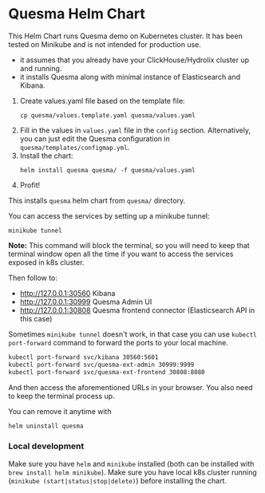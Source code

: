 Quesma Helm Chart
=================

This Helm Chart runs Quesma demo on Kubernetes cluster. It has been tested on Minikube and is not intended for production use. 
* it assumes that you already have your ClickHouse/Hydrolix cluster up and running.
* it installs Quesma along with minimal instance of Elasticsearch and Kibana.

1. Create values.yaml file based on the template file:
    ```shell
    cp quesma/values.template.yaml quesma/values.yaml
    ```
2. Fill in the values in `values.yaml` file in the `config` section.
   Alternatively, you can just edit the Quesma configuration in `quesma/templates/configmap.yml`.
3. Install the chart:
    ```shell
    helm install quesma quesma/ -f quesma/values.yaml
    ``` 
4. Profit!   

This installs `quesma` helm chart from `quesma/` directory.

You can access the services by setting up a minikube tunnel:
```
minikube tunnel
```
**Note:** This command will block the terminal, so you will need to keep that terminal window open all the time if you 
want to access the services exposed in k8s cluster.

Then follow to:
* http://127.0.0.1:30560 Kibana
* http://127.0.0.1:30999 Quesma Admin UI
* http://127.0.0.1:30808 Quesma frontend connector (Elasticsearch API in this case)

Sometimes `minikube tunnel` doesn't work, in that case you can use `kubectl port-forward` command to forward the ports to your local machine.
```bash
kubectl port-forward svc/kibana 30560:5601
kubectl port-forward svc/quesma-ext-admin 30999:9999
kubectl port-forward svc/quesma-ext-frontend 30808:8080
```
And then access the aforementioned URLs in your browser. You also need to keep the terminal process up.

You can remove it anytime with
```bash
helm uninstall quesma
```

### Local development 

Make sure you have `helm` and `minikube` installed (both can be installed with `brew install helm minikube`).
Make sure you have local k8s cluster running (`minikube (start|status|stop|delete)`) before installing the chart.



